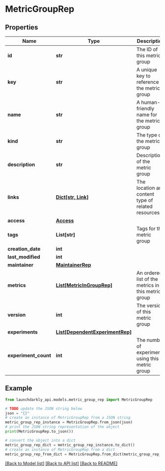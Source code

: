 # MetricGroupRep


## Properties

Name | Type | Description | Notes
------------ | ------------- | ------------- | -------------
**id** | **str** | The ID of this metric group | 
**key** | **str** | A unique key to reference the metric group | 
**name** | **str** | A human-friendly name for the metric group | 
**kind** | **str** | The type of the metric group | 
**description** | **str** | Description of the metric group | [optional] 
**links** | [**Dict[str, Link]**](Link.md) | The location and content type of related resources | 
**access** | [**Access**](Access.md) |  | [optional] 
**tags** | **List[str]** | Tags for the metric group | 
**creation_date** | **int** |  | 
**last_modified** | **int** |  | 
**maintainer** | [**MaintainerRep**](MaintainerRep.md) |  | 
**metrics** | [**List[MetricInGroupRep]**](MetricInGroupRep.md) | An ordered list of the metrics in this metric group | 
**version** | **int** | The version of this metric group | 
**experiments** | [**List[DependentExperimentRep]**](DependentExperimentRep.md) |  | [optional] 
**experiment_count** | **int** | The number of experiments using this metric group | [optional] 

## Example

```python
from launchdarkly_api.models.metric_group_rep import MetricGroupRep

# TODO update the JSON string below
json = "{}"
# create an instance of MetricGroupRep from a JSON string
metric_group_rep_instance = MetricGroupRep.from_json(json)
# print the JSON string representation of the object
print(MetricGroupRep.to_json())

# convert the object into a dict
metric_group_rep_dict = metric_group_rep_instance.to_dict()
# create an instance of MetricGroupRep from a dict
metric_group_rep_from_dict = MetricGroupRep.from_dict(metric_group_rep_dict)
```
[[Back to Model list]](../README.md#documentation-for-models) [[Back to API list]](../README.md#documentation-for-api-endpoints) [[Back to README]](../README.md)


